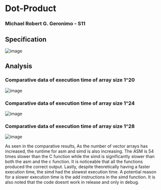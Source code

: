 # Dot-Product
###  Michael Robert G. Geronimo - S11
## Specification
![image](https://github.com/mayksel/Dot-Product/assets/115066447/ac71dff3-0030-45ab-9ed7-fefc1315399c)

## Analysis

### Comparative data of execution time of array size 1^20
![image](https://github.com/mayksel/Dot-Product/assets/115066447/7a97c2ff-dfdc-4a8e-954b-e67fa808bb5f)

### Comparative data of execution time of array size 1^24
![image](https://github.com/mayksel/asmproject_DOTproduct/assets/115066447/151f86e5-b1e4-4d08-8132-88fbf2f0fd20)

### Comparative data of execution time of array size 1^28
![image](https://github.com/mayksel/asmproject_DOTproduct/assets/115066447/8e2952d5-c508-47be-8bfb-4225671c4403)




As seen in the comparative results, As the number of vector arrays has increased, the runtime for asm and simd is also increasing. The ASM is 54 times slower than the C function while the simd is significantly slower than both the asm and the c function. It is noticeable that all the functions produced the correct output.  Lastly, despite theoretically having a faster execution time, the simd had the slowest execution time. A potential reason for a slower execution time is the add instructions in the simd function. It is also noted that the code doesnt work in release and only in debug. 
